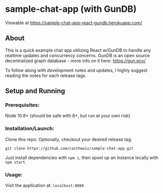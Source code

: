 # sample-chat-app (with GunDB)
Viewable at https://sample-chat-app-react-gundb.herokuapp.com/
## About
This is a quick example chat app utilizing React w/GunDB to handle any realtime updates and concurrency concerns.
GunDB is an open source decentralized graph database - more info on it here: https://gun.eco/

To follow along with development notes and updates, I highly suggest reading the notes for each release tags.

## Setup and Running
### Prerequisites:
Node 10.8+ (should be safe with 8+, but run at your own risk)

### Installation/Launch:
Clone this repo. Optionally, checkout your desired release tag.
```
git clone https://github.com/casthewiz/sample-chat-app.git
```

Just install dependencies with 
`npm i`,
then spool up an instance locally with 
`npm start`

### Usage:
Visit the application at:
`localhost:8080`
